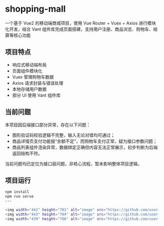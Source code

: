 # shopping-mall
一个基于 Vue2 的移动端商城项目，使用 Vue Router + Vuex + Axios 进行模块化开发，结合 Vant 组件库完成页面搭建，支持用户注册、商品浏览、购物车、结算等核心功能

## 项目特点
- 响应式移动端布局
- 页面组件模块化
- Vuex 管理购物车数据
- Axios 请求封装与错误处理
- 本地存储用户数据
- 部分 UI 使用 Vant 组件库

## 当前问题
本项目因后端接口部分异常，存在以下问题：
- 图形验证码校验逻辑不完整，输入无论对错均可通过；
- 商品详情页支付功能报“余额不足”，而购物车支付正常，疑为接口参数问题；
- 商品列表组件渲染异常，数据绑定正确但内容无法正常展示，初步判断为后端返回结构不符。

当前问题均已定位为接口层问题，非核心流程，暂未影响整体项目逻辑。

## 项目运行
```bash
npm install
npm run serve
---

<img width="442" height="781" alt="image" src="https://github.com/user-attachments/assets/02ae5417-6b22-43bb-8e32-747b08443804" />
<img width="443" height="784" alt="image" src="https://github.com/user-attachments/assets/bb4a31e7-10f4-496b-9e72-e1a7e47112ad" />
<img width="439" height="786" alt="image" src="https://github.com/user-attachments/assets/d2ff1b22-9fa9-41c7-a8ee-812210bc3376" />
